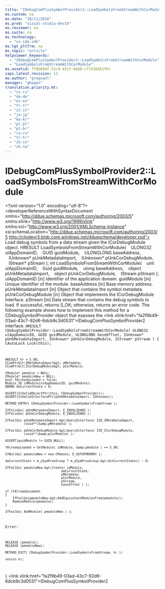 ```yaml
---
title: "IDebugComPlusSymbolProvider2::LoadSymbolsFromStreamWithCorModule"
ms.custom: na
ms.date: "10/11/2016"
ms.prod: "visual-studio-dev14"
ms.reviewer: na
ms.suite: na
ms.technology: 
  - "vs-ide-sdk"
ms.tgt_pltfrm: na
ms.topic: "article"
helpviewer_keywords: 
  - "IDebugComPlusSymbolProvider2::LoadSymbolsFromStreamWithCorModule"
  - "LoadSymbolsFromStreamWithCorModule"
ms.assetid: f79b894f-52c4-43c2-9a68-c71536451f6c
caps.latest.revision: 11
ms.author: "gregvanl"
manager: "ghogen"
translation.priority.mt: 
  - "cs-cz"
  - "de-de"
  - "es-es"
  - "fr-fr"
  - "it-it"
  - "ja-jp"
  - "ko-kr"
  - "pl-pl"
  - "pt-br"
  - "ru-ru"
  - "tr-tr"
  - "zh-cn"
  - "zh-tw"
---
```

# IDebugComPlusSymbolProvider2::LoadSymbolsFromStreamWithCorModule
\<?xml version="1.0" encoding="utf-8"?>
\<developerReferenceWithSyntaxDocument xmlns="http://ddue.schemas.microsoft.com/authoring/2003/5" xmlns:xlink="http://www.w3.org/1999/xlink" xmlns:xsi="http://www.w3.org/2001/XMLSchema-instance" xsi:schemaLocation="http://ddue.schemas.microsoft.com/authoring/2003/5 http://clixdevr3.blob.core.windows.net/ddueschema/developer.xsd">
  <introduction>
    <para>Load debug symbols from a data stream given the <embeddedLabel>ICorDebugModule</embeddedLabel> object.</para>
  </introduction>
  <syntaxSection>
    <legacySyntax language="cpp#">HRESULT LoadSymbolsFromStreamWithCorModule(
   ULONG32   <parameterReference>ulAppDomainID</parameterReference>,
   GUID      <parameterReference>guidModule</parameterReference>,
   ULONGLONG <parameterReference>baseAddress</parameterReference>,
   IUnknown* <parameterReference>pUnkMetadataImport</parameterReference>,
   IUnknown* <parameterReference>pUnkCorDebugModule</parameterReference>,
   IStream*  <parameterReference>pStream</parameterReference>
);</legacySyntax>
    <legacySyntax language="c#">int LoadSymbolsFromStreamWithCorModule(
   uint    <parameterReference>ulAppDomainID</parameterReference>,
   Guid    <parameterReference>guidModule</parameterReference>,
   ulong   <parameterReference>baseAddress</parameterReference>,
   object  <parameterReference>pUnkMetadataImport</parameterReference>,
   object  <parameterReference>pUnkCorDebugModule</parameterReference>,
   IStream <parameterReference>pStream</parameterReference>
);</legacySyntax>
  </syntaxSection>
  <parameters>
    <content>
      <definitionTable>
        <definedTerm>
          <parameterReference>ulAppDomainID</parameterReference>
        </definedTerm>
        <definition>
          <para>[in] Identifier of the application domain.</para>
        </definition>
        <definedTerm>
          <parameterReference>guidModule</parameterReference>
        </definedTerm>
        <definition>
          <para>[in] Unique identifier of the module.</para>
        </definition>
        <definedTerm>
          <parameterReference>baseAddress</parameterReference>
        </definedTerm>
        <definition>
          <para>[in] Base memory address.</para>
        </definition>
        <definedTerm>
          <parameterReference>pUnkMetadataImport</parameterReference>
        </definedTerm>
        <definition>
          <para>[in] Object that contains the symbol metadata.</para>
        </definition>
        <definedTerm>
          <parameterReference>pUnkCorDebugModule</parameterReference>
        </definedTerm>
        <definition>
          <para>[in] Object that implements the ICorDebugModule Interface.</para>
        </definition>
        <definedTerm>
          <parameterReference>pStream</parameterReference>
        </definedTerm>
        <definition>
          <para>[in] Data stream that contains the debug symbols to load.</para>
        </definition>
      </definitionTable>
    </content>
  </parameters>
  <returnValue>
    <content>
      <para>If successful, returns <languageKeyword>S_OK</languageKeyword>; otherwise, returns an error code.</para>
    </content>
  </returnValue>
  <codeExample>
    <description>
      <content>
        <para>The following example shows how to implement this method for a <embeddedLabel>CDebugSymbolProvider</embeddedLabel> object that exposes the \<link xlink:href="fa2f9b49-03ad-43c7-92d6-6dcb9c3d0531">IDebugComPlusSymbolProvider2</link> interface.</para>
      </content>
    </description>
    <code language="cpp#">HRESULT CDebugSymbolProvider::LoadSymbolsFromStreamWithCorModule(
    ULONG32 ulAppDomainID,
    GUID guidModule,
    ULONGLONG baseOffset,
    IUnknown* pUnkMetadataImport,
    IUnknown* pUnkCorDebugModule,
    IStream* pStream
)
{
    CAutoLock Lock(this);

    HRESULT hr = S_OK;
    CComPtr&lt;IMetaDataImport&gt; pMetadata;
    CComPtr&lt;ICorDebugModule&gt; pCorModule;

    CModule* pmodule = NULL;
    CModule* pmoduleNew = NULL;
    bool fAlreadyLoaded = false;
    Module_ID idModule(ulAppDomainID, guidModule);
    DWORD dwCurrentState = 0;

    ASSERT(IsValidObjectPtr(this, CDebugSymbolProvider));
    ASSERT(IsValidInterfacePtr(pUnkMetadataImport, IUnknown));

    METHOD_ENTRY( CDebugSymbolProvider::LoadSymbolsFromStream );

    IfFalseGo( pUnkMetadataImport, E_INVALIDARG );
    IfFalseGo( pUnkCorDebugModule, E_INVALIDARG );

    IfFailGo( pUnkMetadataImport-&gt;QueryInterface( IID_IMetaDataImport,
              (void**)&amp;pMetadata) );

    IfFailGo( pUnkCorDebugModule-&gt;QueryInterface( IID_ICorDebugModule,
              (void**)&amp;pCorModule) );

    ASSERT(guidModule != GUID_NULL);

    fAlreadyLoaded = GetModule( idModule, &amp;pmodule ) == S_OK;

    IfNullGo( pmoduleNew = new CModule, E_OUTOFMEMORY );

    dwCurrentState = m_pSymProvGroup ? m_pSymProvGroup-&gt;GetCurrentState() : 0;

    IfFailGo( pmoduleNew-&gt;Create( idModule,
                                  dwCurrentState,
                                  pMetadata,
                                  pCorModule,
                                  pStream,
                                  baseOffset ) );

    if (fAlreadyLoaded)
    {
        IfFailGo(pmoduleNew-&gt;AddEquivalentModulesFrom(pmodule));
        RemoveModule(pmodule);
    }

    IfFailGo( AddModule( pmoduleNew ) );

Error:

    RELEASE (pmodule);
    RELEASE (pmoduleNew);

    METHOD_EXIT( CDebugSymbolProvider::LoadSymbolsFromStream, hr );

    return hr;
}</code>
  </codeExample>
  <relatedTopics>
\<link xlink:href="fa2f9b49-03ad-43c7-92d6-6dcb9c3d0531">IDebugComPlusSymbolProvider2</link>
</relatedTopics>
</developerReferenceWithSyntaxDocument>